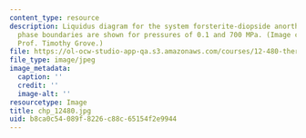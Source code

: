 ```yaml
---
content_type: resource
description: Liquidus diagram for the system forsterite-diopside anorthite.  Primary
  phase boundaries are shown for pressures of 0.1 and 700 MPa. (Image courtesy of
  Prof. Timothy Grove.)
file: https://ol-ocw-studio-app-qa.s3.amazonaws.com/courses/12-480-thermodynamics-for-geoscientists-fall-2006/b8ca0c54089f8226c88c65154f2e9944_chp_12480.jpg
file_type: image/jpeg
image_metadata:
  caption: ''
  credit: ''
  image-alt: ''
resourcetype: Image
title: chp_12480.jpg
uid: b8ca0c54-089f-8226-c88c-65154f2e9944
---
```

